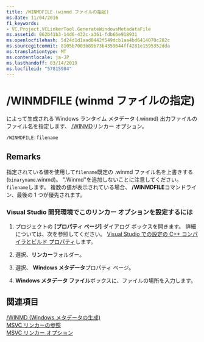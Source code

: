 ```yaml
---
title: /WINMDFILE (winmd ファイルの指定)
ms.date: 11/04/2016
f1_keywords:
- VC.Project.VCLinkerTool.GenerateWindowsMetadataFile
ms.assetid: 062b41b3-14d6-432c-a361-fdb66e918931
ms.openlocfilehash: 5d24d1d1aad8442f549dcb1aa4bd6414070c282c
ms.sourcegitcommit: 8105b7003b89b73b4359644ff4281e1595352dda
ms.translationtype: MT
ms.contentlocale: ja-JP
ms.lasthandoff: 03/14/2019
ms.locfileid: "57815984"
---
```

# <a name="winmdfile-specify-winmd-file"></a>/WINMDFILE (winmd ファイルの指定)

によって生成される Windows ランタイム メタデータ (.winmd) 出力ファイルのファイル名を指定します、 [/WINMD](winmd-generate-windows-metadata.md)リンカー オプション。

```
/WINMDFILE:filename
```

## <a name="remarks"></a>Remarks

指定されている値を使用して`filename`既定の .winmd ファイル名を上書きする (`binaryname`.winmd)。 ".Winmd"を追加しないことに注意してください。`filename`します。  複数の値が表示されている場合、 **/WINMDFILE**コマンドライン、最後の 1 つが優先されます。

### <a name="to-set-this-linker-option-in-the-visual-studio-development-environment"></a>Visual Studio 開発環境でこのリンカー オプションを設定するには

1. プロジェクトの **[プロパティ ページ]** ダイアログ ボックスを開きます。 詳細については、次を参照してください。 [Visual Studio での設定の C++ コンパイラとビルド プロパティ](../working-with-project-properties.md)します。

1. 選択、**リンカー**フォルダー。

1. 選択、 **Windows メタデータ**プロパティ ページ。

1. **Windows メタデータ ファイル**ボックスに、ファイルの場所を入力します。

## <a name="see-also"></a>関連項目

[/WINMD (Windows メタデータの生成)](winmd-generate-windows-metadata.md)<br/>
[MSVC リンカーの参照](linking.md)<br/>
[MSVC リンカー オプション](linker-options.md)
